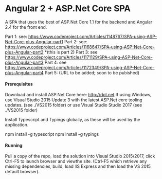 # Angular 2 + ASP.Net Core SPA

A SPA that uses the best of ASP.Net Core 1.1 for the backend and Angular 2.4 for the front end.

Part 1: see: https://www.codeproject.com/Articles/1148767/SPA-using-ASP-Net-Core-plus-Angular-part1
Part 2: see: https://www.codeproject.com/Articles/1168647/SPA-using-ASP-Net-Core-plus-Angular-part2
*(this is part 2)
Part 3: see https://www.codeproject.com/Articles/1171129/SPA-using-ASP-Net-Core-plus-Angular-part3
Part 4: see https://www.codeproject.com/Articles/1172349/SPA-using-ASP-Net-Core-plus-Angular-part4
Part 5: (URL to be added; soon to be pubished)

#### Prerequisites

Download and install ASP.Net Core here: http://dot.net 
If using Windows, use Visual Studio 2015 Update 3 with the latest ASP.Net core tooling updates. (see ./VS2015 folder)
or use Visual Studio Studio 2017 (see ./VS2015 folder)

Install Typescript and Typings globally, as these will be used by the application.

npm install -g typescript
npm install -g typings 
  
#### Running

Pull a copy of the repo, load the solution into Visual Studio 2015/2017, click Ctrl-F5 to launch browser and viewthe site.
(Ctrl-F5 which retrieve any missing dependencies, build, load IIS Express and then load the VS 2015 default browser).
